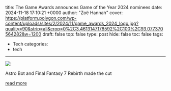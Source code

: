 title: The Game Awards announces Game of the Year 2024 nominees
date: 2024-11-18 17:10:21 +0000
author: "Zoë Hannah"
cover: https://platform.polygon.com/wp-content/uploads/sites/2/2024/11/game_awards_2024_logo.jpg?quality=90&strip=all&crop=0%2C3.4613147178592%2C100%2C93.077370564282&w=1200
draft: false
top: false
type: post
hide: false
toc: false
tags:
  - Tech
categories:
  - tech
---

![](https://platform.polygon.com/wp-content/uploads/sites/2/2024/11/game_awards_2024_logo.jpg?quality=90&strip=all&crop=0%2C3.4613147178592%2C100%2C93.077370564282&w=1200)

Astro Bot and Final Fantasy 7 Rebirth made the cut

[read more](https://www.polygon.com/480312/game-awards-2024-nominees-list-game-of-the-year)
